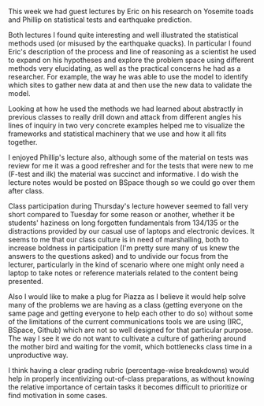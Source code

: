 This week we had guest lectures by Eric on his research on Yosemite toads and Phillip on statistical tests and earthquake prediction.

Both lectures I found quite interesting and well illustrated the statistical methods used (or misused by the earthquake quacks). In particular I found Eric's description of the process and line of reasoning as a scientist he used to expand on his hypotheses and explore the problem space using different methods very elucidating, as well as the practical concerns he had as a researcher. For example, the way he was able to use the model to identify which sites to gather new data at and then use the new data to validate the model. 

Looking at how he used the methods we had learned about abstractly in previous classes to really drill down and attack from different angles his lines of inquiry in two very concrete examples helped me to visualize the frameworks and statistical machinery that we use and how it all fits together.

I enjoyed Phillip's lecture also, although some of the material on tests was review for me it was a good refresher and for the tests that were new to me (F-test and ilk) the material was succinct and informative. I do wish the lecture notes would be posted on BSpace though so we could go over them after class. 

Class participation during Thursday's lecture however seemed to fall very short compared to Tuesday for some reason or another, whether it be students' haziness on long forgotten fundamentals from 134/135 or the distractions provided by our casual use of laptops and electronic devices. It seems to me that our class culture is in need of marshalling, both to increase boldness in participation (I'm pretty sure many of us knew the answers to the questions asked) and to undivide our focus from the lecturer, particularly in the kind of scenario where one might only need a laptop to take notes or reference materials related to the content being presented. 

Also I would like to make a plug for Piazza as I believe it would help solve many of the problems we are having as a class (getting everyone on the same page and getting everyone to help each other to do so) without some of the limitations of the current communications tools we are using (IRC, BSpace, Github) which are not so well designed for that particular purpose. The way I see it we do not want to cultivate a culture of gathering around the mother bird and waiting for the vomit, which bottlenecks class time in a unproductive way. 

I think having a clear grading rubric (percentage-wise breakdowns) would help in properly incentivizing out-of-class preparations, as without knowing the relative importance of certain tasks it becomes difficult to prioritize or find motivation in some cases.
